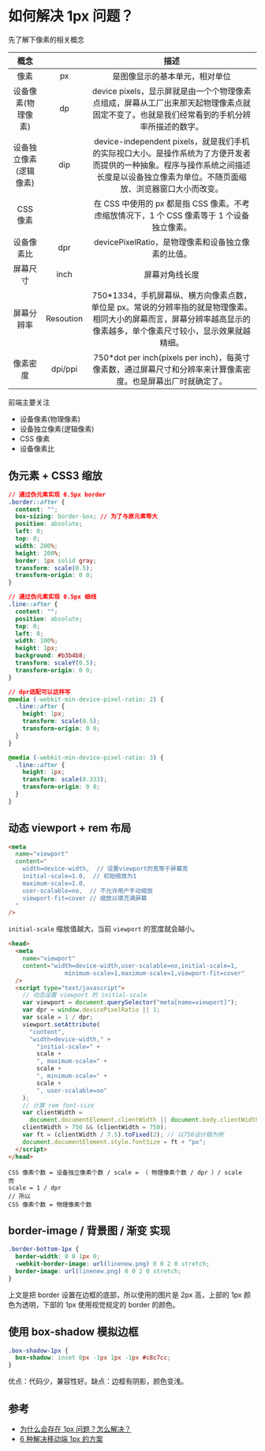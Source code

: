 # 如何解决 1px 问题？

先了解下像素的相关概念

|          概念          |           |                                                                                          描述                                                                                           |
| :--------------------: | :-------: | :-------------------------------------------------------------------------------------------------------------------------------------------------------------------------------------: |
|          像素          |    px     |                                                                             是图像显示的基本单元，相对单位                                                                              |
|   设备像素(物理像素)   |    dp     |                        device pixels，显示屏就是由一个个物理像素点组成，屏幕从工厂出来那天起物理像素点就固定不变了。也就是我们经常看到的手机分辨率所描述的数字。                        |
| 设备独立像素(逻辑像素) |    dip    | device-independent pixels，就是我们手机的实际视口大小。是操作系统为了方便开发者而提供的一种抽象。程序与操作系统之间描述长度是以设备独立像素为单位。不随页面缩放、浏览器窗口大小而改变。 |
|        CSS 像素        |           |                                               在 CSS 中使用的 px 都是指 CSS 像素。不考虑缩放情况下，1 个 CSS 像素等于 1 个设备独立像素。                                                |
|       设备像素比       |    dpr    |                                                                   devicePixelRatio，是物理像素和设备独立像素的比值。                                                                    |
|        屏幕尺寸        |   inch    |                                                                                     屏幕对角线长度                                                                                      |
|       屏幕分辨率       | Resoution |         750\*1334，手机屏幕纵、横方向像素点数，单位是 px。常说的分辨率指的就是物理像素。相同大小的屏幕而言，屏幕分辨率越高显示的像素越多，单个像素尺寸较小，显示效果就越精细。          |
|        像素密度        |  dpi/ppi  |                                     750\*dot per inch(pixels per inch)，每英寸像素数，通过屏幕尺寸和分辨率来计算像素密度。也是屏幕出厂时就确定了。                                      |

前端主要关注

- 设备像素(物理像素)
- 设备独立像素(逻辑像素)
- CSS 像素
- 设备像素比

## 伪元素 + CSS3 缩放

```css
// 通过伪元素实现 0.5px border
.border::after {
  content: "";
  box-sizing: border-box; // 为了与原元素等大
  position: absolute;
  left: 0;
  top: 0;
  width: 200%;
  height: 200%;
  border: 1px solid gray;
  transform: scale(0.5);
  transform-origin: 0 0;
}

// 通过伪元素实现 0.5px 细线
.line::after {
  content: "";
  position: absolute;
  top: 0;
  left: 0;
  width: 100%;
  height: 1px;
  background: #b3b4b8;
  transform: scaleY(0.5);
  transform-origin: 0 0;
}

// dpr适配可以这样写
@media (-webkit-min-device-pixel-ratio: 2) {
  .line::after {
    height: 1px;
    transform: scale(0.5);
    transform-origin: 0 0;
  }
}

@media (-webkit-min-device-pixel-ratio: 3) {
  .line::after {
    height: 1px;
    transform: scale(0.333);
    transform-origin: 0 0;
  }
}
```

## 动态 viewport + rem 布局

```html
<meta
  name="viewport"
  content="
    width=device-width,  // 设置viewport的宽等于屏幕宽
    initial-scale=1.0,  // 初始缩放为1
    maximum-scale=1.0, 
    user-scalable=no,  // 不允许用户手动缩放
    viewport-fit=cover // 缩放以填充满屏幕
  "
/>
```

`initial-scale` 缩放值越大，当前 `viewport` 的宽度就会越小。

```html
<head>
  <meta
    name="viewport"
    content="width=device-width,user-scalable=no,initial-scale=1,
                minimum-scale=1,maximum-scale=1,viewport-fit=cover"
  />
  <script type="text/javascript">
    // 动态设置 viewport 的 initial-scale
    var viewport = document.querySelector("meta[name=viewport]");
    var dpr = window.devicePixelRatio || 1;
    var scale = 1 / dpr;
    viewport.setAttribute(
      "content",
      "width=device-width," +
        "initial-scale=" +
        scale +
        ", maximum-scale=" +
        scale +
        ", minimum-scale=" +
        scale +
        ", user-scalable=no"
    );
    // 计算 rem font-size
    var clientWidth =
      document.documentElement.clientWidth || document.body.clientWidth;
    clientWidth > 750 && (clientWidth = 750);
    var ft = (clientWidth / 7.5).toFixed(2); // 以750设计稿为例
    document.documentElement.style.fontSize = ft + "px";
  </script>
</head>
```

```
CSS 像素个数 = 设备独立像素个数 / scale = （ 物理像素个数 / dpr ）/ scale
而
scale = 1 / dpr
// 所以
CSS 像素个数 = 物理像素个数
```

## border-image / 背景图 / 渐变 实现

```css
.border-bottom-1px {
  border-width: 0 0 1px 0;
  -webkit-border-image: url(linenew.png) 0 0 2 0 stretch;
  border-image: url(linenew.png) 0 0 2 0 stretch;
}
```

上文是把 border 设置在边框的底部，所以使用的图片是 2px 高，上部的 1px 颜色为透明，下部的 1px 使用视觉规定的 border 的颜色。

## 使用 box-shadow 模拟边框

```css
.box-shadow-1px {
  box-shadow: inset 0px -1px 1px -1px #c8c7cc;
}
```

优点：代码少，兼容性好。缺点：边框有阴影，颜色变浅。

## 参考

- [为什么会存在 1px 问题？怎么解决？](https://mp.weixin.qq.com/s?__biz=MzUyMDk4OTU5OA==&mid=2247528392&idx=7&sn=d025e40c3dafa46108118f351ed1758f&chksm=f9e3d139ce94582fa75c29d871a2b2adde65ea2e68c682ff7b1f218417321e783243c7925f5b&scene=27)
- [6 种解决移动端 1px 的方案](https://zhuanlan.zhihu.com/p/661899328)
